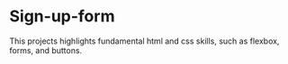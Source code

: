 # Sign-up-form
This projects highlights fundamental html and css skills, such as flexbox, forms, and buttons.
